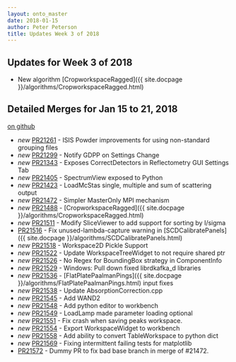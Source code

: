 ```yaml
---
layout: onto_master
date: 2018-01-15
author: Peter Peterson
title: Updates Week 3 of 2018
---
```

Updates for Week 3 of 2018
--------------------------
* New algorithm [CropworkspaceRagged]({{ site.docpage }}/algorithms/CropworkspaceRagged.html)

Detailed Merges for Jan 15 to 21, 2018
--------------------------------------
[on github](https://github.com/mantidproject/mantid/pulls?q=is%3Apr+merged%3A2018-01-16..2018-01-21)

* *new* [PR21261](https://github.com/mantidproject/mantid/pull/21261) - ISIS Powder improvements for using non-standard grouping files
* *new* [PR21299](https://github.com/mantidproject/mantid/pull/21299) - Notify GDPP on Settings Change
* *new* [PR21343](https://github.com/mantidproject/mantid/pull/21343) - Exposes CorrectDetectors in Reflectometry GUI Settings Tab
* *new* [PR21405](https://github.com/mantidproject/mantid/pull/21405) - SpectrumView exposed to Python
* *new* [PR21423](https://github.com/mantidproject/mantid/pull/21423) - LoadMcStas single, multiple and sum of scattering output
* *new* [PR21472](https://github.com/mantidproject/mantid/pull/21472) - Simpler MasterOnly MPI mechanism
* *new* [PR21488](https://github.com/mantidproject/mantid/pull/21488) - [CropworkspaceRagged]({{ site.docpage }}/algorithms/CropworkspaceRagged.html)
* *new* [PR21511](https://github.com/mantidproject/mantid/pull/21511) - Modify SliceViewer to add support for sorting by I/sigma
* [PR21516](https://github.com/mantidproject/mantid/pull/21516) - Fix unused-lambda-capture warning in [SCDCalibratePanels]({{ site.docpage }}/algorithms/SCDCalibratePanels.html)
* *new* [PR21518](https://github.com/mantidproject/mantid/pull/21518) - Workspace2D Pickle Support
* *new* [PR21522](https://github.com/mantidproject/mantid/pull/21522) - Update WorkspaceTreeWidget to not require shared ptr
* *new* [PR21526](https://github.com/mantidproject/mantid/pull/21526) - No Regex for BoundingBox strategy in ComponentInfo
* *new* [PR21529](https://github.com/mantidproject/mantid/pull/21529) - Windows: Pull down fixed librdkafka_d libraries
* *new* [PR21536](https://github.com/mantidproject/mantid/pull/21536) - [FlatPlatePaalmanPings]({{ site.docpage }}/algorithms/FlatPlatePaalmanPings.html) input fixes
* *new* [PR21538](https://github.com/mantidproject/mantid/pull/21538) - Update AbsorptionCorrection.cpp
* *new* [PR21545](https://github.com/mantidproject/mantid/pull/21545) - Add WAND2
* *new* [PR21548](https://github.com/mantidproject/mantid/pull/21548) - Add python editor to workbench
* *new* [PR21549](https://github.com/mantidproject/mantid/pull/21549) - LoadLamp made parameter loading optional
* *new* [PR21551](https://github.com/mantidproject/mantid/pull/21551) - Fix crash when saving peaks workspace.
* *new* [PR21554](https://github.com/mantidproject/mantid/pull/21554) - Export WorkspaceWidget to workbench
* *new* [PR21558](https://github.com/mantidproject/mantid/pull/21558) - Add ability to convert TableWorkspace to python dict
* *new* [PR21569](https://github.com/mantidproject/mantid/pull/21569) - Fixing intermittent failing tests for matplotlib
* [PR21572](https://github.com/mantidproject/mantid/pull/21572) - Dummy PR to fix bad base branch in merge of #21472.
